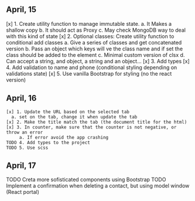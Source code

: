 ## April, 15

[x] 1. Create utility function to manage immutable state.
a. It Makes a shallow copy
b. It should act as Proxy
c. May check MongoDB way to deal with this kind of state
[x] 2. Optional classes: Create utility function to conditional add classes
a. Give a series of classes and get concatenated version
b. Pass an object which keys will ve the class name and if set the class should be added to the element
c. Minimal custom version of clsx
d. Can accept a string, and object, a string and an object...
[x] 3. Add types
[x] 4. Add validation to name and phone (conditional styling depending on validations state)
[x] 5. Use vanilla Bootstrap for styling (no the react version)

## April, 16

    [x] 1. Update the URL based on the selected tab
      a. set on the tab, change it when update the tab
    [x] 2. Make the title match the tab (the document title for the html)
    [x] 3. In counter, make sure that the counter is not negative, or throw an error
         a. If error avoid the app crashing
    TODO 4. Add types to the project
    TODO 5. Use scss

## April, 17

TODO Creta more sofisticated components using Bootstrap
TODO Implement a confirmation when deleting a contact, but using model window (React portal)


